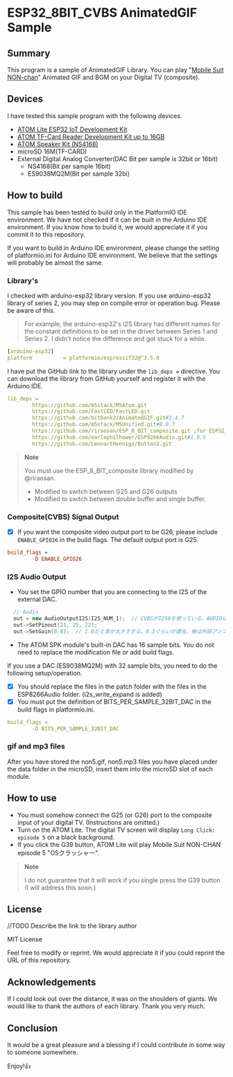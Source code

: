 # ESP32_8BIT_CVBS AnimatedGIF Sample

## Summary

This program is a sample of AnimatedGIF Library.
You can play "[Mobile Suit NON-chan](https://nosferatunon.wixsite.com/nonchan/kn-non)" Animated GIF and BGM on your Digital TV (composite).

## Devices

I have tested this sample program with the following devices.

- [ATOM Lite ESP32 IoT Development Kit](https://www.switch-science.com/catalog/6262/)
- [ATOM TF-Card Reader Development Kit up to 16GB](https://www.switch-science.com/catalog/6475/)
- [ATOM Speaker Kit (NS4168)](https://www.switch-science.com/catalog/7092/)
- microSD 16M(TF-CARD)
- External Digital Analog Converter(DAC Bit per sample is 32bit or 16bit)
  - NS4168(Bit per sample 16bit)
  - ES9038MQ2M(Bit per sample 32bi)

## How to build

This sample has been tested to build only in the PlatformIO IDE environment.
We have not checked if it can be built in the Arduino IDE environment. If you know how to build it, we would appreciate it if you commit it to this repository.

If you want to build in Arduino IDE environment, please change the setting of platformio.ini for Arduino IDE environment. We believe that the settings will probably be almost the same.

### Library's

I checked with arduino-esp32 library version. If you use arduino-esp32 library of series 2, you may step on compile error or operation bug. Please be aware of this.
> For example, the arduino-esp32's I2S library has different names for the constant definitions to be set in the driver between Series 1 and Series 2. I didn't notice the difference and got stuck for a while.

```yaml
[arduino-esp32]
platform          = platformio/espressif32@^3.5.0
```

I have put the GitHub link to the library under the `lib_deps =` directive. You can download the library from GitHub yourself and register it with the Arduino IDE.

```yaml
lib_deps =
        https://github.com/m5stack/M5Atom.git
        https://github.com/FastLED/FastLED.git
        https://github.com/bitbank2/AnimatedGIF.git#1.4.7
        https://github.com/m5stack/M5Unified.git#0.0.7
        https://github.com/riraosan/ESP_8_BIT_composite.git ;for ESP32_8BIT_CVBS
        https://github.com/earlephilhower/ESP8266Audio.git#1.9.5
        https://github.com/LennartHennigs/Button2.git
```

> **Note**
>
> You must use the ESP_8_BIT_composite library modified by @riraosan.
>
> - Modified to switch between G25 and G26 outputs
> - Modified to switch between double buffer and single buffer.

### Composite(CVBS) Signal Output

- [x] If you want the composite video output port to be G26, please include `ENABLE_GPIO26` in the build flags. The default output port is G25.

```yaml:platformio.ini
build_flags =
        -D ENABLE_GPIO26
````

### I2S Audio Output

- You set the GPIO number that you are connecting to the I2S of the external DAC.

```cpp
  // Audio
  out = new AudioOutputI2S(I2S_NUM_1);  // CVBSがI2S0を使っている。AUDIOはI2S1を設定
  out->SetPinout(21, 25, 22);
  out->SetGain(0.8);  // 1.0だと音が大きすぎる。0.3ぐらいが適当。後は外部アンプで増幅するのが適切。
```

- The ATOM SPK module's built-in DAC has 16 sample bits. You do not need to replace the modification file or add build flags.

If you use a DAC (ES9038MQ2M) with 32 sample bits, you need to do the following setup/operation.

- [x] You should replace the files in the patch folder with the files in the ESP8266Audio folder. (i2s_write_expand is added)
- [x] You must put the definition of BITS_PER_SAMPLE_32BIT_DAC in the build flags in platformio.ini.

```yaml
build_flags =
        -D BITS_PER_SAMPLE_32BIT_DAC
````

### gif and mp3 files

After you have stored the non5.gif, non5.mp3 files you have placed under the data folder in the microSD, insert them into the microSD slot of each module.

## How to use

- You must somehow connect the G25 (or G26) port to the composite input of your digital TV. (Instructions are omitted.)
- Turn on the ATOM Lite. The digital TV screen will display `Long Click: episode 5` on a black background.
- If you click the G39 button, ATOM Lite will play Mobile Suit NON-CHAN episode 5 "OSクラッシャー".

> **Note**
>
> I do not guarantee that it will work if you single press the G39 button (I will address this soon.)

## License

//TODO Describe the link to the library author

MIT License

Feel free to modify or reprint. We would appreciate it if you could reprint the URL of this repository.

## Acknowledgements

If I could look out over the distance, it was on the shoulders of giants.
We would like to thank the authors of each library. Thank you very much.

## Conclusion

It would be a great pleasure and a blessing if I could contribute in some way to someone somewhere.

Enjoy!👍
